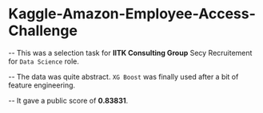 # Kaggle-Amazon-Employee-Access-Challenge

-- This was a selection task for **IITK Consulting Group** Secy Recruitement for `Data Science` role. 

-- The data was quite abstract. `XG Boost` was finally used after a bit of feature engineering. 

-- It gave a public score of **0.83831**.
